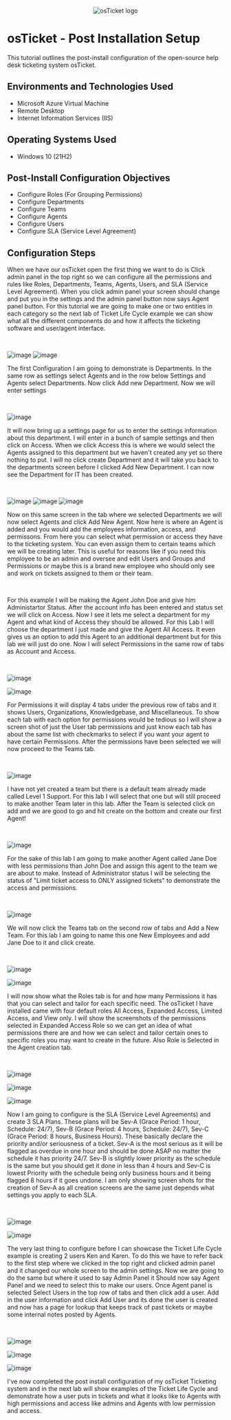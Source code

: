 <p align="center">
<img src="https://i.imgur.com/Clzj7Xs.png" alt="osTicket logo"/>
</p>
<h1>osTicket - Post Installation Setup</h1>
This tutorial outlines the post-install configuration of the open-source help desk ticketing system osTicket.<br />

<h2>Environments and Technologies Used</h2>

- Microsoft Azure Virtual Machine
- Remote Desktop
- Internet Information Services (IIS)

<h2>Operating Systems Used </h2>

- Windows 10</b> (21H2)
  
<h2>Post-Install Configuration Objectives </h2>

- Configure Roles (For Grouping Permissions)</b>
- Configure Departments
- Configure Teams
- Configure Agents
- Configure Users
- Configure SLA (Service Level Agreement)

<h2>Configuration Steps </h2>


<p>
When we have our osTicket open the first thing we want to do is Click admin panel in the top right so we can configure all the permissions and rules like Roles, Departments, Teams, Agents, Users, and SLA (Service Level Agreement). When you click admin panel your screen should change and put you in the settings and the admin panel button now says Agent panel button. For this tutorial we are going to make one or two entities in each category so the next lab of Ticket Life Cycle example we can show what all the different components do and how it affects the ticketing software and user/agent interface.
</p>
<br />

![image](https://github.com/user-attachments/assets/991b8f89-4436-4c4a-8c08-337f6619b255)
![image](https://github.com/user-attachments/assets/9f321774-b577-4c08-9bd5-389252e49e7a)


</p>
<p>
The first Configuration I am going to demonstrate is Departments. In the same row as settings select Agents and in the row below Settings and Agents select Departments. Now click Add new Department. Now we will enter settings
</p>
<br />

![image](https://github.com/user-attachments/assets/5310143d-e0cc-4b95-a8b9-e090cc61eeed)

<p>
It will now bring up a settings page for us to enter the settings information about this department. I will enter in a bunch of sample settings and then click on Access. When we click Access this is where we would select the Agents assigned to this department but we haven't created any yet so there nothing to put. I will no click create Department and it will take you back to the departments screen before I clicked Add New Department. I can now see the Department for IT has been created.
</p>
<br />

![image](https://github.com/user-attachments/assets/c805ff52-3ed1-4c30-99ec-ebece189fc20)
![image](https://github.com/user-attachments/assets/43bfa9d5-21db-4999-b738-391e38cc51f4)
![image](https://github.com/user-attachments/assets/13061899-72aa-4998-9ebf-9f5588469f33)

<p>
Now on this same screen in the tab where we selected Departments we will now select Agents and click Add New Agent. Now here is where an Agent is added and you would add the employees information, access, and permissons. From here you can select what permission or access they have to the ticketing system. You can even assign them to certain teams which we will be creating later. This is useful for reasons like if you need this employee to be an admin and oversee and edit Users and Groups and Permissions or maybe this is a brand new employee who should only see and work on tickets assigned to them or their team.
</p>
<br />

<p>
For this example I will be making the Agent John Doe and give him Administartor Status. After the account info has been entered and status set we will click on Access. Now I see it lets me select a department for my Agent and what kind of Access they should be allowed. For this Lab I will choose the department I just made and give the Agent All Access. It even gives us an option to add this Agent to an additional department but for this lab we will just do one. Now I will select Permissions in the same row of tabs as Account and Access.
</p>
<br />

![image](https://github.com/user-attachments/assets/b4284514-a104-48fa-9e04-ad28107e2bbb)

![image](https://github.com/user-attachments/assets/83df74e5-7a18-4b00-9381-aa04001b9903)

<p>
For Permissions it will display 4 tabs under the previous row of tabs and it shows Users, Organizations, Knowledgebase, and Miscellaneous. To show each tab with each option for permissions would be tedious so I will show a screen shot of just the User tab permissions and just know each tab has about the same list with checkmarks to select if you want your agent to have certain Permissions. After the permissions have been selected we will now proceed to the Teams tab.
</p>
<br />

![image](https://github.com/user-attachments/assets/d514e7f1-da19-4128-a0a9-bdf7cf807fe4)

<p>
I have not yet created a team but there is a default team already made called Level 1 Support. For this lab I will select that one but will still proceed to make another Team later in this lab. After the Team is selected click on add and we are good to go and hit create on the bottom and create our first Agent!
</p>
<br />

![image](https://github.com/user-attachments/assets/1c5f0052-1962-45ec-bb27-844b87f40a5a)


<p>
For the sake of this lab I am going to make another Agent called Jane Doe with less permissions than John Doe and assign this agent to the team we are about to make. Instead of Administrator status I will be selecting the status of "Limit ticket access to ONLY assigned tickets" to demonstrate the access and permissions.
</p>
<br />

![image](https://github.com/user-attachments/assets/7eebd1a6-bf89-4c37-8b8e-23c901064151)



<p>
We will now click the Teams tab on the second row of tabs and Add a New Team. For this lab I am going to name this one New Employees and add Jane Doe to it and click create.
</p>
<br />

![image](https://github.com/user-attachments/assets/da79aabf-fc22-40f2-8fff-527f91199bdb)

![image](https://github.com/user-attachments/assets/f1471f7a-95d1-48e2-95b3-a3fcca7e9c1b)



<p>
I will now show what the Roles tab is for and how many Permissions it has that you can select and tailor for each specific need. The osTicket I have installed came with four default roles All Access, Expanded Access, Limited Access, and View only. I will show the screenshots of the permissions selected in Expanded Access Role so we can get an idea of what permissions there are and how we can select and tailor certain ones to specific roles you may want to create in the future. Also Role is Selected in the Agent creation tab.
</p>
<br />

![image](https://github.com/user-attachments/assets/ee055cc3-f12d-461f-8d2d-406a8aedb21c)

![image](https://github.com/user-attachments/assets/707db323-9128-4c8f-b137-5422d96fadc1)

![image](https://github.com/user-attachments/assets/3a54d7b8-94f9-49ee-9661-841b569f86b3)


<p>
Now I am going to configure is the SLA (Service Level Agreements) and create 3 SLA Plans. These plans will be Sev-A (Grace Period: 1 hour, Schedule: 24/7), Sev-B (Grace Period: 4 hours, Schedule: 24/7), Sev-C (Grace Period: 8 hours, Business Hours). These basically declare the priority and/or seriousness of a ticket. Sev-A is the most serious as it will be flagged as overdue in one hour and should be done ASAP no matter the schedule it has priority 24/7. Sev-B is slightly lower priority as the schedule is the same but you should get it done in less than 4 hours and Sev-C is lowest Priority with the schedule being only business hours and it being flagged 8 hours if it goes undone. I am only showing screen shots for the creation of Sev-A as all creation screens are the same just depends what settings you apply to each SLA.
</p>
<br />

![image](https://github.com/user-attachments/assets/d6eee27d-d0aa-4137-9d9c-527bccaec910)

![image](https://github.com/user-attachments/assets/23813581-40a1-4581-8224-4f1592d7b590)

<p>
The very last thing to configure before I can showcase the Ticket Life Cycle example is creating 2 users Ken and Karen. To do this we have to refer back to the first step where we clicked in the top right and clicked admin panel and it changed our whole screen to the admin settings. Now we are going to do the same but where it used to say Admin Panel it Should now say Agent Panel and we need to select this to make our users. Once Agent panel is selected Select Users in the top row of tabs and then click add a user. Add in the user information and click Add User and its done the user is created and now has a page for lookup that keeps track of past tickets or maybe some internal notes posted by Agents.
</p>
<br /> 

![image](https://github.com/user-attachments/assets/31f7755f-8f55-46da-9e77-d6551e213b8b)

![image](https://github.com/user-attachments/assets/b1464bd7-91cf-4fe5-be17-350ab08063d2)

![image](https://github.com/user-attachments/assets/a394f86e-4f8a-4f3a-ae2e-301bf5b2d147)

<p>
I've now completed the post install configuration of my osTicket Ticketing system and in the next lab will show examples of the Ticket Life Cycle and demonstrate how a user puts in tickets and what it looks like to Agents with high permissions and access like admins and Agents with low permission and access.
</p>
<br /> 

